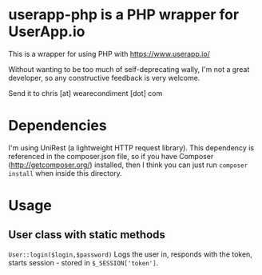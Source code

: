 userapp-php is a PHP wrapper for UserApp.io
===========================================

This is a wrapper for using PHP with https://www.userapp.io/

Without wanting to be too much of self-deprecating wally, I'm not a great developer, so any constructive feedback is very welcome.

Send it to chris [at] wearecondiment [dot] com

Dependencies
============

I'm using UniRest (a lightweight HTTP request library). This dependency is referenced in the composer.json file, so if you have Composer (http://getcomposer.org/) installed, then I think you can just run `composer install` when inside this directory.

Usage
=====

User class with static methods
------------------------------

`User::login($login,$password)`
Logs the user in, responds with the token, starts session - stored in `$_SESSION['token']`.
